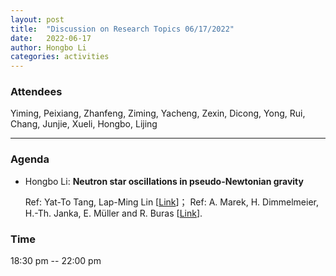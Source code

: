 ```yaml
---
layout: post
title:  "Discussion on Research Topics 06/17/2022"
date:   2022-06-17
author: Hongbo Li
categories: activities
---
```



### Attendees

Yiming, Peixiang, Zhanfeng, Ziming, Yacheng, Zexin, Dicong, Yong, Rui, Chang, Junjie, Xueli, Hongbo, Lijing

---

### Agenda

- Hongbo Li: **Neutron star oscillations in pseudo-Newtonian gravity**

  Ref: Yat-To Tang, Lap-Ming Lin [[Link](https://academic.oup.com/mnras/article-abstract/510/3/3629/6470651?redirectedFrom=fulltext)]；
  Ref: A. Marek, H. Dimmelmeier, H.-Th. Janka, E. Müller and R. Buras [[Link](https://www.aanda.org/articles/aa/abs/2006/01/aa2840-05/aa2840-05.html)].
       
  
       

 
             

### Time

18:30 pm -- 22:00 pm
